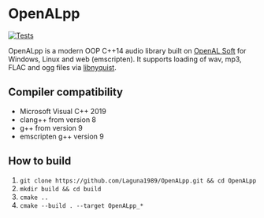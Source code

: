 OpenALpp
========
[![Tests](https://github.com/Laguna1989/OpenALpp/actions/workflows/test_verification.yml/badge.svg)](https://github.com/Laguna1989/OpenALpp/actions/workflows/test_verification.yml)

OpenALpp is a modern OOP C++14 audio library built on [OpenAL Soft](https://github.com/kcat/openal-soft)
for Windows, Linux and web (emscripten).
It supports loading of wav, mp3, FLAC and ogg files via [libnyquist](https://github.com/ddiakopoulos/libnyquist).

Compiler compatibility
----------------------
* Microsoft Visual C++ 2019
* clang++ from version 8
* g++ from version 9
* emscripten g++ version 9

How to build
------------
1. `git clone https://github.com/Laguna1989/OpenALpp.git && cd OpenALpp`
2. `mkdir build && cd build`
3. `cmake ..`
4. `cmake --build . --target OpenALpp_*`

